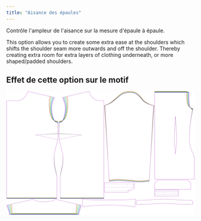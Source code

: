 ```yaml
---
title: "Aisance des épaules"
---
```


Contrôle l'ampleur de l'aisance sur la mesure d'épaule à épaule.

This option allows you to create some extra ease at the shoulders which shifts the shoulder seam more outwards and off the shoulder. Thereby creating extra room for extra layers of clothing underneath, or more shaped/padded shoulders.

## Effet de cette option sur le motif

![Cette image montre l'effet de cette option en superposant plusieurs variantes qui ont une valeur différente pour cette option](simone_shoulderease_sample.svg "Effet de cette option sur le motif")
